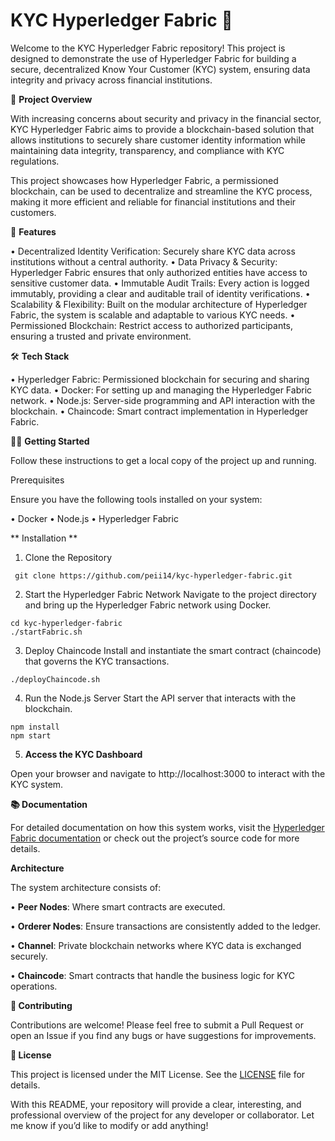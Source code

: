 # KYC Hyperledger Fabric 🔐

Welcome to the KYC Hyperledger Fabric repository! This project is designed to demonstrate the use of Hyperledger Fabric for building a secure, decentralized Know Your Customer (KYC) system, ensuring data integrity and privacy across financial institutions.

🚀 **Project Overview**

With increasing concerns about security and privacy in the financial sector, KYC Hyperledger Fabric aims to provide a blockchain-based solution that allows institutions to securely share customer identity information while maintaining data integrity, transparency, and compliance with KYC regulations.

This project showcases how Hyperledger Fabric, a permissioned blockchain, can be used to decentralize and streamline the KYC process, making it more efficient and reliable for financial institutions and their customers.

🌟 **Features**

•	Decentralized Identity Verification: Securely share KYC data across institutions without a central authority.
•	Data Privacy & Security: Hyperledger Fabric ensures that only authorized entities have access to sensitive customer data.
•	Immutable Audit Trails: Every action is logged immutably, providing a clear and auditable trail of identity verifications.
•	Scalability & Flexibility: Built on the modular architecture of Hyperledger Fabric, the system is scalable and adaptable to various KYC needs.
•	Permissioned Blockchain: Restrict access to authorized participants, ensuring a trusted and private environment.

🛠️ **Tech Stack**

•	Hyperledger Fabric: Permissioned blockchain for securing and sharing KYC data.
•	Docker: For setting up and managing the Hyperledger Fabric network.
•	Node.js: Server-side programming and API interaction with the blockchain.
•	Chaincode: Smart contract implementation in Hyperledger Fabric.

🧑‍💻 **Getting Started**

Follow these instructions to get a local copy of the project up and running.

Prerequisites

Ensure you have the following tools installed on your system:

•	Docker
•	Node.js
•	Hyperledger Fabric

** Installation **

1.	Clone the Repository
 
```
 git clone https://github.com/peii14/kyc-hyperledger-fabric.git
```
2.  Start the Hyperledger Fabric Network
Navigate to the project directory and bring up the Hyperledger Fabric network using Docker.

```
cd kyc-hyperledger-fabric
./startFabric.sh
```
3. Deploy Chaincode
Install and instantiate the smart contract (chaincode) that governs the KYC transactions.
```
./deployChaincode.sh
```

4. Run the Node.js Server
Start the API server that interacts with the blockchain.
```
npm install
npm start
```

5. **Access the KYC Dashboard**

Open your browser and navigate to http://localhost:3000 to interact with the KYC system.

  

**📚 Documentation**

  

For detailed documentation on how this system works, visit the [Hyperledger Fabric documentation](https://hyperledger-fabric.readthedocs.io/) or check out the project’s source code for more details.

  

**Architecture**

  

The system architecture consists of:

  

• **Peer Nodes**: Where smart contracts are executed.

• **Orderer Nodes**: Ensure transactions are consistently added to the ledger.

• **Channel**: Private blockchain networks where KYC data is exchanged securely.

• **Chaincode**: Smart contracts that handle the business logic for KYC operations.

  

**🤝 Contributing**

  

Contributions are welcome! Please feel free to submit a Pull Request or open an Issue if you find any bugs or have suggestions for improvements.

  

**📜 License**

  

This project is licensed under the MIT License. See the [LICENSE](./LICENSE) file for details.

  

With this README, your repository will provide a clear, interesting, and professional overview of the project for any developer or collaborator. Let me know if you’d like to modify or add anything!
